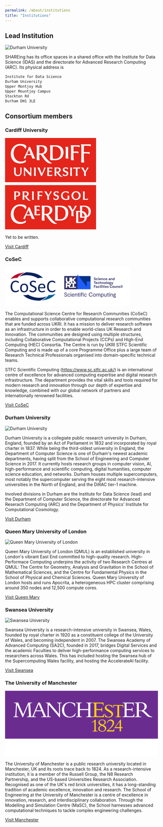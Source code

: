 ```yaml
---
permalink: /about/institutions
title: "Institutions"
---
```


## Lead Institution

![Durham University](/assets/images/Durham.jpg)

SHAREing has its office spaces in a shared office with the Institute for Data Science (IDAS) and the directorate for Advanced Research Computing (ARC).
Its physical address is

~~~~~~~~~~~~~~~~~~~~~~~~~~~~~~~~
Institute for Data Science
Durham University 
Upper Montjoy Hub
Upper Mountjoy Campus
Stockton Rd
Durham DH1 3LE
~~~~~~~~~~~~~~~~~~~~~~~~~~~~~~~~


## Consortium members


### Cardiff University

![Cardiff University](/assets/logos/Cardiff-Logo.png)

Yet to be written. 

[Visit Cardiff](https://link-url-here.org)


### CoSeC

![CoSeC](/assets/logos/CoSeC-STFC.png)

The Computational Science Centre for Research Communities (CoSeC) enables and supports collaborative computational research communities that are funded across UKRI. It has a mission to deliver research software as an infrastructure in order to enable world-class UK Research and Innovation. The communities are designed using multiple structures, including Collaborative Computational Projects (CCPs) and High-End Computing (HEC) Consortia. The Centre is run by UKRI STFC Scientific Computing and is made up of a core Programme Office plus a large team of Research Technical Professionals organised into domain-specific technical teams.

STFC Scientific Computing (https://www.sc.stfc.ac.uk/) is an international centre of excellence for advanced computing expertise and digital research infrastructure. The department provides the vital skills and tools required for modern research and innovation through our depth of expertise and knowledge, combined with our global network of partners and internationally renowned facilities.  

[Visit CoSeC](https://www.cosec.ac.uk/)


### Durham University 

![Durham University](/assets/logos/DurhamUniversity.png)

Durham University is a collegiate public research university in Durham, England, founded by an Act of Parliament in 1832 and incorporated by royal charter in 1837. While being the third-oldest university in England, the Department of Computer Science is one of Durham's newest academic departments, having split from the School of Engineering and Computer Science in 2017. It currently hosts research groups in computer vision, AI, high-performance and scientific computing, digital humanities, computer science education, and networks. Durham houses multiple supercomputers, most notably the supercomputer serving the eight most research-intensive universities in the North of England, and the DiRAC tier-1 machine.
    
Involved divisions in Durham are the Institute for Data Science (lead) and the Department of Computer Science, the directorate for Advanced Reserach Computing (ARC) and the Department of Physics' Institute for Computational Cosmology. 

[Visit Durham](https://www.durham.ac.uk/research/institutes-and-centres/data-science)


### Queen Mary University of London

![Queen Mary University of London](/assets/logos/QMUL.png)

Queen Mary University of London (QMUL) is an
established university in London's vibrant East End committed to
high-quality research. High-Performace Computing underpins the
activity of two Research Centres at QMUL: The Centre for Geometry,
Analysis and Gravitation in the School of Mathematical Sciences, and the
Centre for Fundamental Physics in the School of Physical and
Chemical Sciences. Queen Mary University of London hosts and runs
Apocrita, a heterogeneous HPC cluster comprising around 350 nodes and 12,500
compute cores.

[Visit Queen Mary](https://link-url-here.org)


### Swansea  University

![Swansea University](/assets/logos/SwanseaUniversity.svg)

Swansea University is a research-intensive university in Swansea, Wales, founded by royal charter in 1920 as a constituent college of the University of Wales, and becoming independent in 2007. The Swansea Academy of Advanced Computing (SA2C), founded in 2017, bridges Digital Services and the academic Faculties to deliver high-performance computing services to researchers across Wales. This has included hosting the Swansea hub of the Supercomputing Wales facility, and hosting the AccelerateAI facility.

[Visit Swansea](https://www.swansea.ac.uk)


### The University of Manchester 

![The University of Manchester](/assets/logos/UoM1.png)

The University of Manchester is a public research university located in Manchester, UK and its roots trace back to 1824. As a research-intensive institution, it is a member of the Russell Group, the N8 Research Partnership, and the US-based Universities Research Association. Recognised as one of the UK's red brick universities, it has a long-standing tradition of academic excellence, innovation and research. 
The School of Engineering at the University of Manchester is a centre of excellence in innovation, research, and interdisciplinary collaboration. Through the Modelling and Simulation Centre (MaSC), the School harnesses advanced computational techniques to tackle complex engineering challenges. 

[Visit Manchester](https://www.se.manchester.ac.uk/about/schools-and-departments/school-of-engineering/)

<!-- {% include feature_row %} -->



